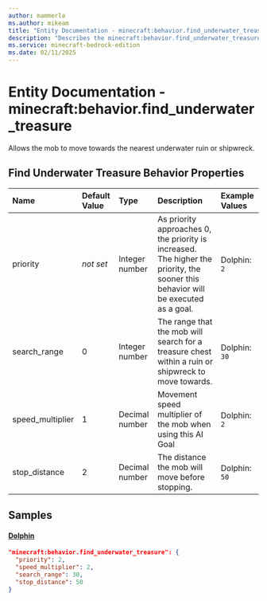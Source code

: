 ```yaml
---
author: mammerla
ms.author: mikeam
title: "Entity Documentation - minecraft:behavior.find_underwater_treasure"
description: "Describes the minecraft:behavior.find_underwater_treasure ai behavior component"
ms.service: minecraft-bedrock-edition
ms.date: 02/11/2025 
---
```


# Entity Documentation - minecraft:behavior.find_underwater_treasure

Allows the mob to move towards the nearest underwater ruin or shipwreck.


## Find Underwater Treasure Behavior Properties

|Name       |Default Value |Type |Description |Example Values |
|:----------|:-------------|:----|:-----------|:------------- |
| priority | *not set* | Integer number | As priority approaches 0, the priority is increased. The higher the priority, the sooner this behavior will be executed as a goal. | Dolphin: `2` | 
| search_range | 0 | Integer number | The range that the mob will search for a treasure chest within a ruin or shipwreck to move towards. | Dolphin: `30` | 
| speed_multiplier | 1 | Decimal number | Movement speed multiplier of the mob when using this AI Goal | Dolphin: `2` | 
| stop_distance | 2 | Decimal number | The distance the mob will move before stopping. | Dolphin: `50` | 

## Samples

#### [Dolphin](https://github.com/Mojang/bedrock-samples/tree/preview/behavior_pack/entities/dolphin.json)


```json
"minecraft:behavior.find_underwater_treasure": {
  "priority": 2,
  "speed_multiplier": 2,
  "search_range": 30,
  "stop_distance": 50
}
```
